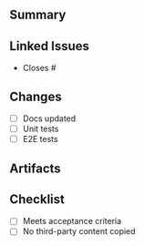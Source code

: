 ## Summary
## Linked Issues
- Closes #
## Changes
- [ ] Docs updated
- [ ] Unit tests
- [ ] E2E tests
## Artifacts
## Checklist
- [ ] Meets acceptance criteria
- [ ] No third-party content copied
